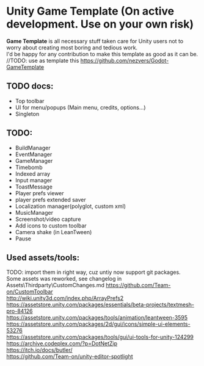 # Unity Game Template (On active development. Use on your own risk)
**Game Template** is all necessary stuff taken care for Unity users not to worry about creating most boring and tedious work.  
I'd be happy for any contribution to make this template as good as it can be.  
//TODO: use as template this https://github.com/nezvers/Godot-GameTemplate

## TODO docs:
 * Top toolbar
 * UI for menu/popups (Main menu, credits, options...)
 * Singleton

## TODO:
 * BuildManager
 * EventManager
 * GameManager
 * Timebomb
 * Indexed array
 * Input manager
 * ToastMessage
 * Player prefs viewer
 * player prefs extended saver
 * Localization manager(polyglot, custom xml)
 * MusicManager
 * Screenshot/video capture
 * Add icons to custom toolbar
 * Camera shake (in LeanTween)
 * Pause
 
 ## Used assets/tools:
 TODO: import them in right way, cuz untiy now support git packages.  
 Some assets was reworked, see changelog in Assets\Thirdparty\CustomChanges.md
 https://github.com/Team-on/CustomToolbar  
 http://wiki.unity3d.com/index.php/ArrayPrefs2  
 https://assetstore.unity.com/packages/essentials/beta-projects/textmesh-pro-84126  
 https://assetstore.unity.com/packages/tools/animation/leantween-3595  
 https://assetstore.unity.com/packages/2d/gui/icons/simple-ui-elements-53276  
 https://assetstore.unity.com/packages/tools/gui/ui-tools-for-unity-124299  
 https://archive.codeplex.com/?p=DotNetZip  
 https://itch.io/docs/butler/  
https://github.com/Team-on/unity-editor-spotlight

 